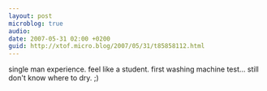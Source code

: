 ```yaml
---
layout: post
microblog: true
audio: 
date: 2007-05-31 02:00 +0200
guid: http://xtof.micro.blog/2007/05/31/t85858112.html
---
```

single man experience. feel like a student. first washing machine test... still don't know where to dry. ;)
